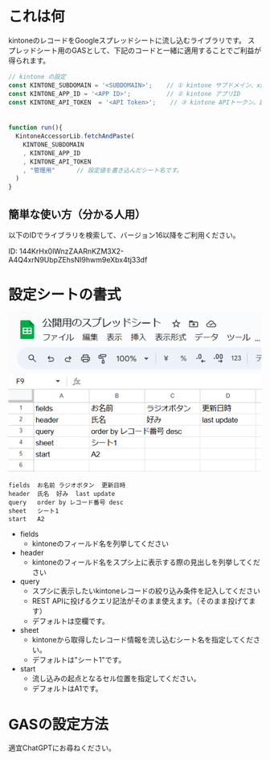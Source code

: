 # これは何

kintoneのレコードをGoogleスプレッドシートに流し込むライブラリです。
スプレッドシート用のGASとして、下記のコードと一緒に適用することでご利益が得られます。

```javascript
// kintone の設定
const KINTONE_SUBDOMAIN = '<SUBDOMAIN>';    // ① kintone サブドメイン、xxxx.cybozu.comのxxxx部分を設定してください。
const KINTONE_APP_ID = '<APP ID>';          // ② kintone アプリID
const KINTONE_API_TOKEN  = '<API Token>';    // ③ kintone APIトークン、読み取り権限だけでOKです。


function run(){
  KintoneAccessorLib.fetchAndPaste(
    KINTONE_SUBDOMAIN
    , KINTONE_APP_ID
    , KINTONE_API_TOKEN
    , "管理用"      // 設定値を書き込んだシート名です。
  )
}
```

## 簡単な使い方（分かる人用）

以下のIDでライブラリを検索して、バージョン16以降をご利用ください。

 ID: 144KrHx0lWnzZAARnKZM3X2-A4Q4xrN9UbpZEhsNI9hwm9eXbx4tj33df

# 設定シートの書式

![](img/sample_settingsheet.png)

```
fields	お名前	ラジオボタン	更新日時
header	氏名	好み	last update
query	order by レコード番号 desc		
sheet	シート1		
start	A2		
```

- fields
    - kintoneのフィールド名を列挙してください
- header
    - kintoneのフィールド名をスプシ上に表示する際の見出しを列挙してください
- query
    - スプシに表示したいkintoneレコードの絞り込み条件を記入してください
    - REST APIに投げるクエリ記法がそのまま使えます。（そのまま投げてます）
    - デフォルトは空欄です。
- sheet
    - kintoneから取得したレコード情報を流し込むシート名を指定してください。
    - デフォルトは"シート1"です。
- start
    - 流し込みの起点となるセル位置を指定してください。
    - デフォルトはA1です。

# GASの設定方法
適宜ChatGPTにお尋ねください。
